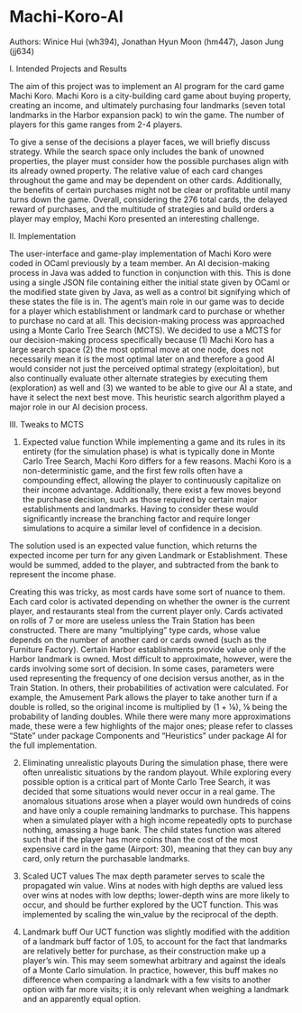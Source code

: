 # Machi-Koro-AI

Authors: Winice Hui (wh394), Jonathan Hyun Moon (hm447), Jason Jung (jj634)

I. Intended Projects and Results

The aim of this project was to implement an AI program for the card game Machi Koro. Machi Koro is a city-building card
game about buying property, creating an income, and ultimately purchasing four landmarks (seven total landmarks in the
Harbor expansion pack) to win the game. The number of players for this game ranges from 2-4 players.

To give a sense of the decisions a player faces, we will briefly discuss strategy. While the search space only includes
the bank of unowned properties, the player must consider how the possible purchases align with its already owned property.
The relative value of each card changes throughout the game and may be dependent on other cards. Additionally, the benefits
of certain purchases might not be clear or profitable until many turns down the game. Overall, considering the 276 total
cards, the delayed reward of purchases, and the multitude of strategies and build orders a player may employ, Machi Koro
presented an interesting challenge. 

II. Implementation

The user-interface and game-play implementation of Machi Koro were coded in OCaml previously by a team member. An AI
decision-making process in Java was added to function in conjunction with this. This is done using a single JSON file
containing either the initial state given by OCaml or the modified state given by Java, as well as a control bit signifying
which of these states the file is in.
The agent’s main role in our game was to decide for a player which establishment or landmark card to purchase or whether to
purchase no card at all. This decision-making process was approached using a Monte Carlo Tree Search (MCTS). We decided to
use a MCTS for our decision-making process specifically because (1) Machi Koro has a large search space (2) the most optimal
move at one node, does not necessarily mean it is the most optimal later on and therefore a good AI would consider not just
the perceived optimal strategy (exploitation), but also continually evaluate other alternate strategies by executing them
(exploration) as well and (3) we wanted to be able to give our AI a state, and have it select the next best move. This
heuristic search algorithm played a major role in our AI decision process.


III. Tweaks to MCTS

1. Expected value function
While implementing a game and its rules in its entirety (for the simulation phase) is what is typically done in Monte Carlo
Tree Search, Machi Koro differs for a few reasons. Machi Koro is a non-deterministic game, and the first few rolls often have
a compounding effect, allowing the player to continuously capitalize on their income advantage. Additionally, there exist a
few moves beyond the purchase decision, such as those required by certain major establishments and landmarks. Having to
consider these would significantly increase the branching factor and require longer simulations to acquire a similar level of
confidence in a decision.

The solution used is an expected value function, which returns the expected income per turn for any given Landmark or
Establishment. These would be summed, added to the player, and subtracted from the bank to represent the income phase.

Creating this was tricky, as most cards have some sort of nuance to them. Each card color is activated depending on whether
the owner is the current player, and restaurants steal from the current player only. Cards activated on rolls of 7 or more
are useless unless the Train Station has been constructed. There are many “multiplying” type cards, whose value depends on
the number of another card or cards owned (such as the Furniture Factory). Certain Harbor establishments provide value only
if the Harbor landmark is owned. Most difficult to approximate, however, were the cards involving some sort of decision. In
some cases, parameters were used representing the frequency of one decision versus another, as in the Train Station. In
others, their probabilities of activation were calculated. For example, the Amusement Park allows the player to take
another turn if a double is rolled, so the original income is multiplied by (1 + ⅙), ⅙ being the probability of landing
doubles. While there were many more approximations made, these were a few highlights of the major ones; please refer to
classes “State” under package Components and “Heuristics” under package AI for the full implementation.

2. Eliminating unrealistic playouts
During the simulation phase, there were often unrealistic situations by the random playout. While exploring every possible
option is a critical part of Monte Carlo Tree Search, it was decided that some situations would never occur in a real
game. The anomalous situations arose when a player would own hundreds of coins and have only a couple remaining landmarks to
purchase. This happens when a simulated player with a high income repeatedly opts to purchase nothing, amassing a huge bank.
The child states function was altered such that if the player has more coins than the cost of the most expensive card in the
game (Airport: 30), meaning that they can buy any card, only return the purchasable landmarks.

3. Scaled UCT values
The max depth parameter serves to scale the propagated win value. Wins at nodes with high depths are valued less over wins at
nodes with low depths; lower-depth wins are more likely to occur, and should be further explored by the UCT function. This
was implemented by scaling the win_value by the reciprocal of the depth.

4. Landmark buff
Our UCT function was slightly modified with the addition of a landmark buff factor of 1.05, to account for the fact that
landmarks are relatively better for purchase, as their construction make up a player’s win. This may seem somewhat arbitrary
and against the ideals of a Monte Carlo simulation. In practice, however, this buff makes no difference when comparing a
landmark with a few visits to another option with far more visits; it is only relevant when weighing a landmark and an
apparently equal option.

